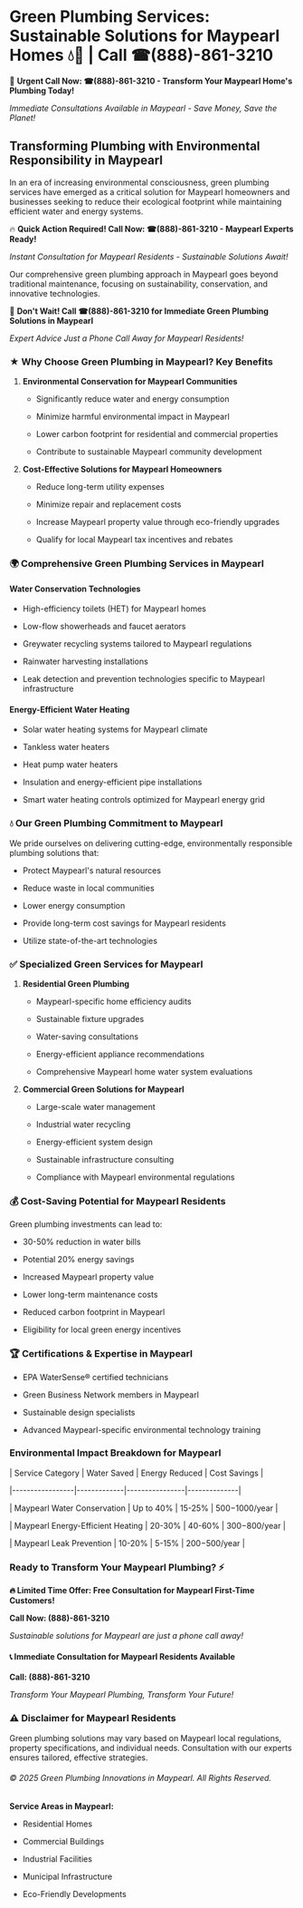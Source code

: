 # Green Plumbing Services: Sustainable Solutions for Maypearl Homes 💧🌿 | Call ☎(888)-861-3210

🚨 **Urgent Call Now: ☎(888)-861-3210 - Transform Your Maypearl Home's Plumbing Today!**
*Immediate Consultations Available in Maypearl - Save Money, Save the Planet!*

## Transforming Plumbing with Environmental Responsibility in Maypearl

In an era of increasing environmental consciousness, green plumbing services have emerged as a critical solution for Maypearl homeowners and businesses seeking to reduce their ecological footprint while maintaining efficient water and energy systems. 

🔥 **Quick Action Required! Call Now: ☎(888)-861-3210 - Maypearl Experts Ready!**
*Instant Consultation for Maypearl Residents - Sustainable Solutions Await!*

Our comprehensive green plumbing approach in Maypearl goes beyond traditional maintenance, focusing on sustainability, conservation, and innovative technologies.

🚨 **Don't Wait! Call ☎(888)-861-3210 for Immediate Green Plumbing Solutions in Maypearl**
*Expert Advice Just a Phone Call Away for Maypearl Residents!*

### ★ Why Choose Green Plumbing in Maypearl? Key Benefits

1. **Environmental Conservation for Maypearl Communities** 
   - Significantly reduce water and energy consumption
   - Minimize harmful environmental impact in Maypearl
   - Lower carbon footprint for residential and commercial properties
   - Contribute to sustainable Maypearl community development

2. **Cost-Effective Solutions for Maypearl Homeowners** 
   - Reduce long-term utility expenses
   - Minimize repair and replacement costs
   - Increase Maypearl property value through eco-friendly upgrades
   - Qualify for local Maypearl tax incentives and rebates

### 🌍 Comprehensive Green Plumbing Services in Maypearl

#### Water Conservation Technologies
- High-efficiency toilets (HET) for Maypearl homes
- Low-flow showerheads and faucet aerators
- Greywater recycling systems tailored to Maypearl regulations
- Rainwater harvesting installations
- Leak detection and prevention technologies specific to Maypearl infrastructure

#### Energy-Efficient Water Heating
- Solar water heating systems for Maypearl climate
- Tankless water heaters
- Heat pump water heaters
- Insulation and energy-efficient pipe installations
- Smart water heating controls optimized for Maypearl energy grid

### 💧 Our Green Plumbing Commitment to Maypearl

We pride ourselves on delivering cutting-edge, environmentally responsible plumbing solutions that:
- Protect Maypearl's natural resources
- Reduce waste in local communities
- Lower energy consumption
- Provide long-term cost savings for Maypearl residents
- Utilize state-of-the-art technologies

### ✅ Specialized Green Services for Maypearl

1. **Residential Green Plumbing**
   - Maypearl-specific home efficiency audits
   - Sustainable fixture upgrades
   - Water-saving consultations
   - Energy-efficient appliance recommendations
   - Comprehensive Maypearl home water system evaluations

2. **Commercial Green Solutions for Maypearl**
   - Large-scale water management
   - Industrial water recycling
   - Energy-efficient system design
   - Sustainable infrastructure consulting
   - Compliance with Maypearl environmental regulations

### 💰 Cost-Saving Potential for Maypearl Residents

Green plumbing investments can lead to:
- 30-50% reduction in water bills
- Potential 20% energy savings
- Increased Maypearl property value
- Lower long-term maintenance costs
- Reduced carbon footprint in Maypearl
- Eligibility for local green energy incentives

### 🏆 Certifications & Expertise in Maypearl

- EPA WaterSense® certified technicians
- Green Business Network members in Maypearl
- Sustainable design specialists
- Advanced Maypearl-specific environmental technology training

### Environmental Impact Breakdown for Maypearl

| Service Category | Water Saved | Energy Reduced | Cost Savings |
|-----------------|-------------|----------------|--------------|
| Maypearl Water Conservation | Up to 40% | 15-25% | $500-$1000/year |
| Maypearl Energy-Efficient Heating | 20-30% | 40-60% | $300-$800/year |
| Maypearl Leak Prevention | 10-20% | 5-15% | $200-$500/year |

### Ready to Transform Your Maypearl Plumbing? ⚡

**🔥 Limited Time Offer: Free Consultation for Maypearl First-Time Customers!**

**Call Now: (888)-861-3210**
*Sustainable solutions for Maypearl are just a phone call away!*

#### 📞 Immediate Consultation for Maypearl Residents Available

**Call: (888)-861-3210**
*Transform Your Maypearl Plumbing, Transform Your Future!*

### ⚠️ Disclaimer for Maypearl Residents

Green plumbing solutions may vary based on Maypearl local regulations, property specifications, and individual needs. Consultation with our experts ensures tailored, effective strategies.

###### © 2025 Green Plumbing Innovations in Maypearl. All Rights Reserved.

**Service Areas in Maypearl:** 
- Residential Homes
- Commercial Buildings
- Industrial Facilities
- Municipal Infrastructure
- Eco-Friendly Developments